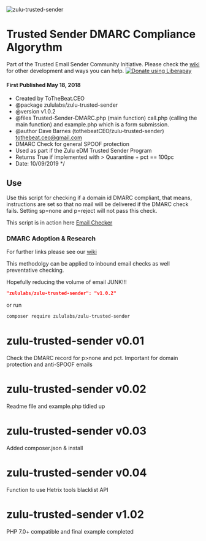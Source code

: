 
 ![zulu-trusted-sender](https://zuluedm.com/trusted-sender/assets/img/ShakaTrustedSenderTrans120.png)
 
 Trusted Sender DMARC Compliance Algorythm
 =====================
 Part of the Trusted Email Sender Community Initiative. Please check the [wiki](https://github.com/tothebeatceo/zulu-trusted-sender/wiki) for other development and ways you can help.
 <a href="https://liberapay.com/zululabsshaka/donate"><img alt="Donate using Liberapay" src="https://liberapay.com/assets/widgets/donate.svg"></a>
#### First Published  May 18, 2018 
 
 * Created by ToTheBeat.CEO 
 * @package zululabs/zulu-trusted-sender
 * @version v1.0.2
 * @files Trusted-Sender-DMARC.php (main function) call.php (calling the main function) and
 example.php which is a form submission.
 * @author Dave Barnes (tothebeatCEO/zulu-trusted-sender) <tothebeat.ceo@gmail.com>
 * DMARC Check for general SPOOF protection
 * Used as part if the Zulu eDM Trusted Sender Program 
 * Returns True if implemented with > Quarantine + pct == 100pc
 * Date: 10/09/2019
 */
 
 ## Use
 Use this script for checking if a domain id DMARC compliant, that means, instructions are set so that no mail will be delivered if the DMARC check fails. Setting sp=none and p=reject will not pass this check.
 
This script is in action here [Email Checker](https://zuluedm.com/trusted-sender/email-tools.php?utm_source=Zulu%20eDM&utm_medium=Github&utm_campaign=Trusted%20Sender) 

### DMARC Adoption & Research 
For further links please see our [wiki](https://github.com/tothebeatceo/zulu-trusted-sender/wiki)

This methodolgy can be applied to inbound email checks as well preventative checking.

Hopefully reducing the volume of email JUNK!!!  

```json
"zululabs/zulu-trusted-sender": "v1.0.2"
```

or run

```sh
composer require zululabs/zulu-trusted-sender
```



# zulu-trusted-sender v0.01
Check the DMARC record for p>none and pct. Important for domain protection and anti-SPOOF emails

# zulu-trusted-sender v0.02
Readme file and example.php tidied up

# zulu-trusted-sender v0.03
Added composer.json &  install

# zulu-trusted-sender v0.04
Function to use Hetrix tools blacklist API 
# zulu-trusted-sender v1.02
PHP 7.0+ compatible and final example completed
